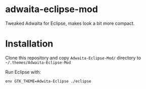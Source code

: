 # adwaita-eclipse-mod
Tweaked Adwaita for Eclipse, makes look a bit more compact.

# Installation

Clone this repository and copy `Adwaita-Eclipse-Mod/` directory to `~/.themes/Adwaita-Eclipse-Mod`

Run Eclipse with:

    env GTK_THEME=Adwita-Eclipse ./eclipse
